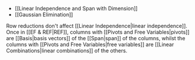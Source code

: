 - [[Linear Independence and Span with Dimension]]
- [[Gaussian Elimination]]

Row reductions don't affect [[Linear Independence|linear independence]]. Once in [[EF & REF|REF]], columns with [[Pivots and Free Variables|pivots]] are [[Basis|basis vectors]] of the [[Span|span]] of the columns, whilst the columns with [[Pivots and Free Variables|free variables]] are [[Linear Combinations|linear combinations]] of the others.